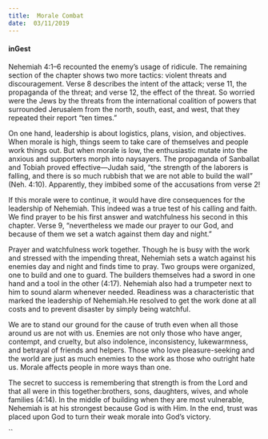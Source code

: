 ```yaml
---
title:  Morale Combat
date:  03/11/2019
---
```


#### inGest

Nehemiah 4:1–6 recounted the enemy’s usage of ridicule. The remaining section of the chapter shows two more tactics: violent threats and discouragement. Verse 8 describes the intent of the attack; verse 11, the propaganda of the threat; and verse 12, the effect of the threat. So worried were the Jews by the threats from the international coalition of powers that surrounded Jerusalem from the north, south, east, and west, that they repeated their report “ten times.”

On one hand, leadership is about logistics, plans, vision, and objectives. When morale is high, things seem to take care of themselves and people work things out. But when morale is low, the enthusiastic mutate into the anxious and supporters morph into naysayers. The propaganda of Sanballat and Tobiah proved effective—Judah said, “the strength of the laborers is falling, and there is so much rubbish that we are not able to build the wall” (Neh. 4:10). Apparently, they imbibed some of the accusations from verse 2!

If this morale were to continue, it would have dire consequences for the leadership of Nehemiah. This indeed was a true test of his calling and faith. We find prayer to be his first answer and watchfulness his second in this chapter. Verse 9, “nevertheless we made our prayer to our God, and because of them we set a watch against them day and night.”

Prayer and watchfulness work together. Though he is busy with the work and stressed with the impending threat, Nehemiah sets a watch against his enemies day and night and finds time to pray. Two groups were organized, one to build and one to guard. The builders themselves had a sword in one hand and a tool in the other (4:17). Nehemiah also had a trumpeter next to him to sound alarm whenever needed. Readiness was a characteristic that marked the leadership of Nehemiah.He resolved to get the work done at all costs and to prevent disaster by simply being watchful.

We are to stand our ground for the cause of truth even when all those around us are not with us. Enemies are not only those who have anger, contempt, and cruelty, but also indolence, inconsistency, lukewarmness, and betrayal of friends and helpers. Those who love pleasure-seeking and the world are just as much enemies to the work as those who outright hate us. Morale affects people in more ways than one.

The secret to success is remembering that strength is from the Lord and that all were in this together:brothers, sons, daughters, wives, and whole families (4:14). In the middle of building when they are most vulnerable, Nehemiah is at his strongest because God is with Him. In the end, trust was placed upon God to turn their weak morale into God’s victory.

``